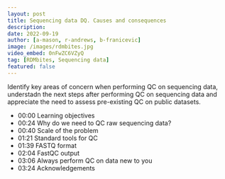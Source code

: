 ```yaml
---
layout: post
title: Sequencing data DQ. Causes and consequences
description: 
date: 2022-09-19
author: [a-mason, r-andrews, b-franicevic]
image: /images/rdmbites.jpg
video_embed: 0nFwZC6VZyQ
tag: [RDMbites, Sequencing data]
featured: false
---
```


Identify key areas of concern when performing QC on sequencing data, understadn the next steps after performing QC on sequencing data and appreciate the need to assess pre-existing QC on public datasets. 

- 00:00 Learning objectives
- 00:24 Why do we need to QC raw sequencing data?
- 00:40 Scale of the problem
- 01:21 Standard tools for QC
- 01:39 FASTQ format
- 02:04 FastQC output 
- 03:06 Always perform QC on data new to you
- 03:24 Acknowledgements